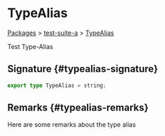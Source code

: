 # TypeAlias

[Packages](/) &gt; [test-suite-a](/test-suite-a/) &gt; [TypeAlias](/test-suite-a/typealias-typealias)

Test Type-Alias

## Signature {#typealias-signature}

```typescript
export type TypeAlias = string;
```

## Remarks {#typealias-remarks}

Here are some remarks about the type alias
